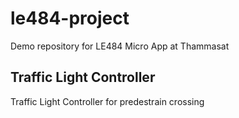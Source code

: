 # le484-project
Demo repository for LE484 Micro App at Thammasat

## Traffic Light Controller
Traffic Light Controller for predestrain crossing
